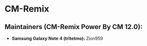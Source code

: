 CM-Remix
========

Maintainers (CM-Remix Power By CM 12.0):
------------------------------------------------
* __Samsung Galaxy Note 4 (trltetmo):__ Zion959

